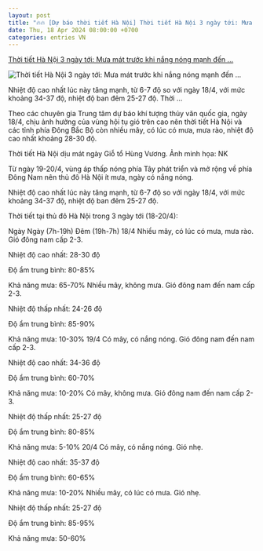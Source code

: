 ```yaml
---
layout: post
title: "🔥🔥 [Dự báo thời tiết Hà Nội] Thời tiết Hà Nội 3 ngày tới: Mưa mát trước khi nắng nóng mạnh đến ..."
date: Thu, 18 Apr 2024 08:00:00 +0700
categories: entries VN
---
```

[Thời tiết Hà Nội 3 ngày tới: Mưa mát trước khi nắng nóng mạnh đến ...](https://vietnamnet.vn/thoi-tiet-ha-noi-3-ngay-toi-mua-mat-truoc-khi-nang-nong-manh-den-37-do-2271728.html)

![Thời tiết Hà Nội 3 ngày tới: Mưa mát trước khi nắng nóng mạnh đến ...](https://static-images.vnncdn.net/files/publish/2024/4/18/thoi-tiet-ha-noi-3-ngay-toi-mua-mat-truoc-khi-nang-nong-manh-den-37-do-250.jpg)

Nhiệt độ cao nhất lúc này tăng mạnh, từ 6-7 độ so với ngày 18/4, với mức khoảng 34-37 độ, nhiệt độ ban đêm 25-27 độ. Thời ...

Theo các chuyên gia Trung tâm dự báo khí tượng thủy văn quốc gia, ngày 18/4, chịu ảnh hưởng của vùng hội tụ gió trên cao nên thời tiết Hà Nội và các tỉnh phía Đông Bắc Bộ còn nhiều mây, có lúc có mưa, mưa rào, nhiệt độ cao nhất khoảng 28-30 độ.

Thời tiết Hà Nội dịu mát ngày Giỗ tổ Hùng Vương. Ảnh minh họa: NK

Từ ngày 19-20/4, vùng áp thấp nóng phía Tây phát triển và mở rộng về phía Đông Nam nên thủ đô Hà Nội ít mưa, ngày có nắng nóng.

Nhiệt độ cao nhất lúc này tăng mạnh, từ 6-7 độ so với ngày 18/4, với mức khoảng 34-37 độ, nhiệt độ ban đêm 25-27 độ.

Thời tiết tại thủ đô Hà Nội trong 3 ngày tới (18-20/4):

Ngày Ngày (7h-19h) Đêm (19h-7h) 18/4 Nhiều mây, có lúc có mưa, mưa rào. Gió đông nam cấp 2-3.

Nhiệt độ cao nhất: 28-30 độ

Độ ẩm trung bình: 80-85%

Khả năng mưa: 65-70% Nhiều mây, không mưa. Gió đông nam đến nam cấp 2-3.

Nhiệt độ thấp nhất: 24-26 độ

Độ ẩm trung bình: 85-90%

Khả năng mưa: 10-30% 19/4 Có mây, có nắng nóng. Gió đông nam đến nam cấp 2-3.

Nhiệt độ cao nhất: 34-36 độ

Độ ẩm trung bình: 60-70%

Khả năng mưa: 10-20% Có mây, không mưa. Gió đông nam đến nam cấp 2-3.

Nhiệt độ thấp nhất: 25-27 độ

Độ ẩm trung bình: 80-85%

Khả năng mưa: 5-10% 20/4 Có mây, có nắng nóng. Gió nhẹ.

Nhiệt độ cao nhất: 35-37 độ

Độ ẩm trung bình: 60-65%

Khả năng mưa: 10-20% Nhiều mây, có lúc có mưa. Gió nhẹ.

Nhiệt độ thấp nhất: 25-27 độ

Độ ẩm trung bình: 85-95%

Khả năng mưa: 50-60%

